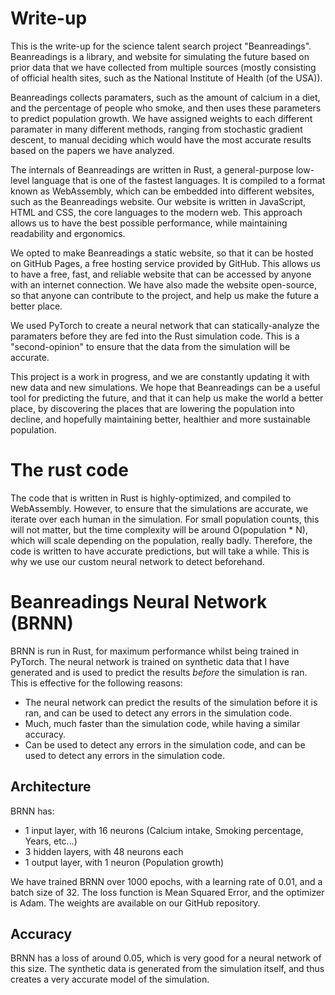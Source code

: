 # Write-up
This is the write-up for the science talent search project "Beanreadings". Beanreadings is a library, and website for simulating the future based on prior data that we have collected from multiple sources (mostly consisting of official health sites, such as the National Institute of Health (of the USA)).

Beanreadings collects paramaters, such as the amount of calcium in a diet, and the percentage of people who smoke, and then uses these parameters to predict population growth. We have assigned weights to each different paramater in many different methods, ranging from stochastic gradient descent, to manual deciding which would have the most accurate results based on the papers we have analyzed.

The internals of Beanreadings are written in Rust, a general-purpose low-level language that is one of the fastest languages. It is compiled to a format known as WebAssembly, which can be embedded into different websites, such as the Beanreadings website. Our website is written in JavaScript, HTML and CSS, the core languages to the modern web. This approach allows us to have the best possible performance, while maintaining readability and ergonomics.

We opted to make Beanreadings a static website, so that it can be hosted on GitHub Pages, a free hosting service provided by GitHub. This allows us to have a free, fast, and reliable website that can be accessed by anyone with an internet connection. We have also made the website open-source, so that anyone can contribute to the project, and help us make the future a better place.

We used PyTorch to create a neural network that can statically-analyze the paramaters before they are fed into the Rust simulation code. This is a "second-opinion" to ensure that the data from the simulation will be accurate.

This project is a work in progress, and we are constantly updating it with new data and new simulations. We hope that Beanreadings can be a useful tool for predicting the future, and that it can help us make the world a better place, by discovering the places that are lowering the population into decline, and hopefully maintaining better, healthier and more sustainable population.

# The rust code

The code that is written in Rust is highly-optimized, and compiled to WebAssembly. However, to ensure that the simulations are accurate, we iterate over each human in the simulation. For small population counts, this will not matter, but the time complexity will be around O(population * N), which will scale depending on the population, really badly. Therefore, the code is written to have accurate predictions, but will take a while. This is why we use our custom neural network to detect beforehand.

# Beanreadings Neural Network (BRNN)

BRNN is run in Rust, for maximum performance whilst being trained in PyTorch. The neural network is trained on synthetic data that I have generated and is used to predict the results *before* the simulation is ran.<br>
This is effective for the following reasons:
- The neural network can predict the results of the simulation before it is ran, and can be used to detect any errors in the simulation code.
- Much, much faster than the simulation code, while having a similar accuracy.
- Can be used to detect any errors in the simulation code, and can be used to detect any errors in the simulation code.

## Architecture
BRNN has:<br>
- 1 input layer, with 16 neurons (Calcium intake, Smoking percentage, Years, etc...)
- 3 hidden layers, with 48 neurons each
- 1 output layer, with 1 neuron (Population growth)

We have trained BRNN over 1000 epochs, with a learning rate of 0.01, and a batch size of 32. The loss function is Mean Squared Error, and the optimizer is Adam. The weights are available on our GitHub repository.

## Accuracy
BRNN has a loss of around 0.05, which is very good for a neural network of this size. The synthetic data is generated from the simulation itself, and thus creates a very accurate model of the simulation.
